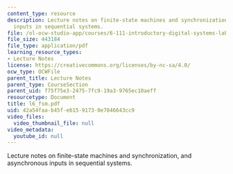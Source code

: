 ```yaml
---
content_type: resource
description: Lecture notes on finite-state machines and synchronization, and asynchronous
  inputs in sequential systems.
file: /ol-ocw-studio-app/courses/6-111-introductory-digital-systems-laboratory-spring-2006/42a54faab45fe61591730e7846643cc9_l6_fsm.pdf
file_size: 443184
file_type: application/pdf
learning_resource_types:
- Lecture Notes
license: https://creativecommons.org/licenses/by-nc-sa/4.0/
ocw_type: OCWFile
parent_title: Lecture Notes
parent_type: CourseSection
parent_uid: f75f75e3-2475-7fc9-19a3-9765ec10aeff
resourcetype: Document
title: l6_fsm.pdf
uid: 42a54faa-b45f-e615-9173-0e7846643cc9
video_files:
  video_thumbnail_file: null
video_metadata:
  youtube_id: null
---
```

Lecture notes on finite-state machines and synchronization, and asynchronous inputs in sequential systems.